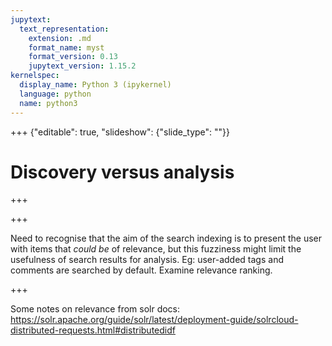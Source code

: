 ```yaml
---
jupytext:
  text_representation:
    extension: .md
    format_name: myst
    format_version: 0.13
    jupytext_version: 1.15.2
kernelspec:
  display_name: Python 3 (ipykernel)
  language: python
  name: python3
---
```


+++ {"editable": true, "slideshow": {"slide_type": ""}}

# Discovery versus analysis

+++



+++

Need to recognise that the aim of the search indexing is to present the user with items that *could be* of relevance, but this fuzziness might limit the usefulness of search results for analysis. Eg: user-added tags and comments are searched by default. Examine relevance ranking.

+++

Some notes on relevance from solr docs: <https://solr.apache.org/guide/solr/latest/deployment-guide/solrcloud-distributed-requests.html#distributedidf>

```{code-cell} ipython3

```
